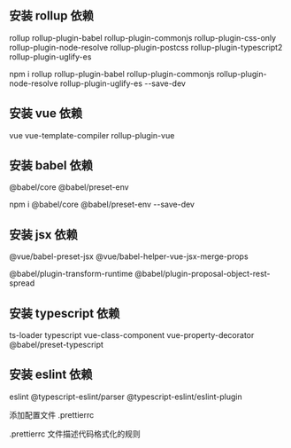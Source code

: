 ## 安装 rollup 依赖

rollup rollup-plugin-babel rollup-plugin-commonjs rollup-plugin-css-only rollup-plugin-node-resolve rollup-plugin-postcss rollup-plugin-typescript2 rollup-plugin-uglify-es

npm i rollup rollup-plugin-babel rollup-plugin-commonjs rollup-plugin-node-resolve rollup-plugin-uglify-es --save-dev

## 安装 vue 依赖

vue vue-template-compiler rollup-plugin-vue

## 安装 babel 依赖

@babel/core @babel/preset-env

npm i @babel/core @babel/preset-env --save-dev

## 安装 jsx 依赖

@vue/babel-preset-jsx @vue/babel-helper-vue-jsx-merge-props

@babel/plugin-transform-runtime @babel/plugin-proposal-object-rest-spread

## 安装 typescript 依赖

ts-loader typescript vue-class-component vue-property-decorator @babel/preset-typescript

## 安装 eslint 依赖

eslint @typescript-eslint/parser @typescript-eslint/eslint-plugin

添加配置文件 .prettierrc

.prettierrc 文件描述代码格式化的规则
